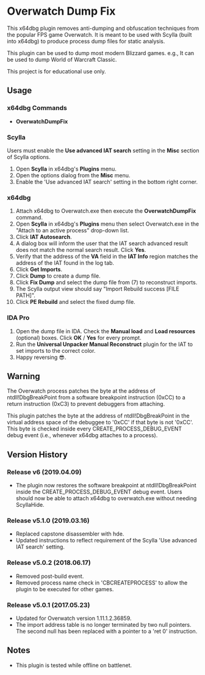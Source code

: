 # Overwatch Dump Fix

This x64dbg plugin removes anti-dumping and obfuscation techniques from the popular FPS game Overwatch. It is meant to be used with Scylla (built into x64dbg) to produce process dump files for static analysis.

This plugin can be used to dump most modern Blizzard games. e.g., It can be used to dump World of Warcraft Classic.

This project is for educational use only.

## Usage

### x64dbg Commands

- **OverwatchDumpFix**

### Scylla

Users must enable the **Use advanced IAT search** setting in the **Misc** section of Scylla options.

1. Open **Scylla** in x64dbg's **Plugins** menu.
2. Open the options dialog from the **Misc** menu.
3. Enable the 'Use advanced IAT search' setting in the bottom right corner.

### x64dbg

1. Attach x64dbg to Overwatch.exe then execute the **OverwatchDumpFix** command.
2. Open **Scylla** in x64dbg's **Plugins** menu then select Overwatch.exe in the "Attach to an active process" drop-down list.
3. Click **IAT Autosearch**.
4. A dialog box will inform the user that the IAT search advanced result does not match the normal search result. Click **Yes**.
5. Verify that the address of the **VA** field in the **IAT Info** region matches the address of the IAT found in the log tab.
6. Click **Get Imports**.
7. Click **Dump** to create a dump file.
8. Click **Fix Dump** and select the dump file from (7) to reconstruct imports.
9. The Scylla output view should say "Import Rebuild success [FILE PATH]".
10. Click **PE Rebuild** and select the fixed dump file.

### IDA Pro

1. Open the dump file in IDA. Check the **Manual load** and **Load resources** (optional) boxes.  Click **OK** / **Yes** for every prompt.
2. Run the **Universal Unpacker Manual Reconstruct** plugin for the IAT to set imports to the correct color.
3. Happy reversing :sunglasses:.

## Warning

The Overwatch process patches the byte at the address of ntdll!DbgBreakPoint from a software breakpoint instruction (0xCC) to a return instruction (0xC3) to prevent debuggers from attaching.

This plugin patches the byte at the address of ntdll!DbgBreakPoint in the virtual address space of the debuggee to '0xCC' if that byte is not '0xCC'. This byte is checked inside every CREATE_PROCESS_DEBUG_EVENT debug event (i.e., whenever x64dbg attaches to a process).

## Version History

### Release v6 (2019.04.09)

- The plugin now restores the software breakpoint at ntdll!DbgBreakPoint inside the CREATE_PROCESS_DEBUG_EVENT debug event. Users should now be able to attach x64dbg to overwatch.exe without needing ScyllaHide.

### Release v5.1.0 (2019.03.16)

- Replaced capstone disassembler with hde.
- Updated instructions to reflect requirement of the Scylla 'Use advanced IAT search' setting.

### Release v5.0.2 (2018.06.17)

- Removed post-build event.
- Removed process name check in 'CBCREATEPROCESS' to allow the plugin to be executed for other games.

### Release v5.0.1 (2017.05.23)

- Updated for Overwatch version 1.11.1.2.36859.
- The import address table is no longer terminated by two null pointers. The second null has been replaced with a pointer to a 'ret 0' instruction.

## Notes

- This plugin is tested while offline on battlenet.
